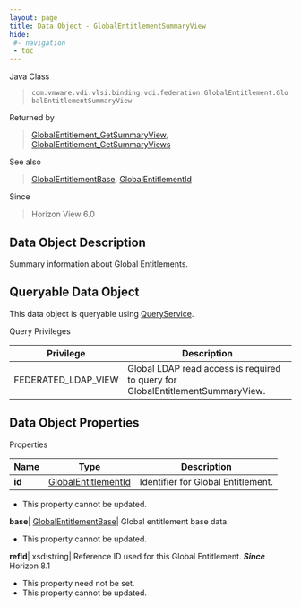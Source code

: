 ```yaml
---
layout: page
title: Data Object - GlobalEntitlementSummaryView
hide:
 #- navigation
 - toc
---
```






Java Class  
> `com.vmware.vdi.vlsi.binding.vdi.federation.GlobalEntitlement.GlobalEntitlementSummaryView`

Returned by  
> [GlobalEntitlement_GetSummaryView](vdi.federation.GlobalEntitlement.md#getSummaryView), [GlobalEntitlement_GetSummaryViews](vdi.federation.GlobalEntitlement.md#getSummaryViews)

See also  
> [GlobalEntitlementBase](vdi.federation.GlobalEntitlement.GlobalEntitlementBase.md), [GlobalEntitlementId](vdi.entity.GlobalEntitlementId.md)

Since  
> Horizon View 6.0


## Data Object Description 

Summary information about Global Entitlements. 

##  Queryable Data Object 

This data object is queryable using [QueryService](vdi.query.QueryService.md "QueryService"). 

Query Privileges 

Privilege |  Description   
---|---  
FEDERATED_LDAP_VIEW|  Global LDAP read access is required to query for GlobalEntitlementSummaryView.   
  


## Data Object Properties

Properties

Name |  Type |  Description   
---|---|---  
**id**| [GlobalEntitlementId](vdi.entity.GlobalEntitlementId.md)|  Identifier for Global Entitlement.   


* This property cannot be updated.

  
**base**| [GlobalEntitlementBase](vdi.federation.GlobalEntitlement.GlobalEntitlementBase.md)|  Global entitlement base data.   


* This property cannot be updated.

  
**refId**|  xsd:string|  Reference ID used for this Global Entitlement.  **_Since_** Horizon 8.1  


* This property need not be set.
* This property cannot be updated.

  
  
  

  
  
